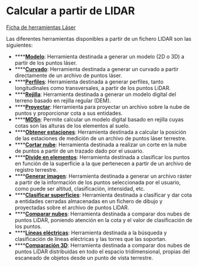 # Calcular a partir de LIDAR

[Ficha de herramientas Láser](./)

Las diferentes herramientas disponibles a partir de un fichero LIDAR son las siguientes:

* \*\*\*\*[**Modelo**](../../modulo-laser/obtener-modelo-digital/): Herramienta destinada a generar un modelo \(2D o 3D\) a partir de los puntos láser.
* \*\*\*\*[**Curvado**](../../modulo-laser/generar/curvado-a-partir-de-lidar.md): Herramienta destinada a generar un curvado a partir directamente de un archivo de puntos láser.
* \*\*\*\*[**Perfiles**](../../herramientas-mdt/perfiles/): Herramienta destinada a generar perfiles, tanto longitudinales como transversales, a partir de los puntos LiDAR.
* \*\*\*\*[**Rejilla**](../../modulo-laser/generar/rejilla-a-partir-de-lidar.md): Herramienta destinada a generar un modelo digital del terreno basado en rejilla regular \(DEM\).
* \*\*\*\*[**Proyectar**](../../modulo-laser/generar/proyeccion-sobre-la-nube-de-puntos.md): Herramienta para proyectar un archivo sobre la nube de puntos y proporcionar cota a sus entidades.
* \*\*\*\*[**MDSn**](../../modulo-laser/generar/modelo-digital-de-superficies-normalizado.md): Permite calcular un modelo digital basado en rejilla cuyas cotas son las alturas de los elementos al suelo.
* \*\*\*\*[**Obtener estaciones**](../../modulo-laser/generar/obtener-estaciones.md): Herramienta destinada a calcular la posición de las estaciones de medición de un archivo de puntos láser terrestre.
* \*\*\*\*[**Cortar nube**](../../modulo-laser/generar/cortar-nube.md): Herramienta destinada a realizar un corte en la nube de puntos a partir de un trazado dado por el usuario.
* \*\*\*\*[**Divide en elementos**](../../modulo-laser/generar/divide-en-elementos.md): Herramienta destinada a clasificar los puntos en función de la superficie a la que pertenecen a partir de un archivo de registro terrestre.
* \*\*\*\*[**Generar imagen**](../../modulo-laser/generar/generar-imagen.md): Herramienta destinada a generar un archivo ráster a partir de la información de los puntos seleccionada por el usuario, como puede ser altitud, clasificación, intensidad, etc.
* \*\*\*\*[**Clasificar superficies**](../../modulo-laser/generar/clasificar-superficies.md): Herramienta destinada a clasificar y dar cota a entidades cerradas almacenadas en un fichero de dibujo y proyectadas sobre el archivo de puntos LiDAR.
* \*\*\*\*[**Comparar nubes**](../../modulo-laser/generar/comparar-nubes.md): Herramienta destinada a comparar dos nubes de puntos LiDAR, poniendo atención en la cota y el valor de clasificación de los puntos.
* \*\*\*\*[**Líneas eléctricas**](../../modulo-laser/generar/lineas-electricas.md): Herramienta destinada a la búsqueda y clasificación de líneas eléctricas y las torres que las soportan.
* \*\*\*\*[**Comparación 3D**](../../modulo-laser/generar/comparar-nubes-3d.md): Herramienta destinada a comparar dos nubes de puntos LiDAR distribuidas en todo el espacio tridimensional, propias del escaneado de objetos desde un punto de vista terrestre.

